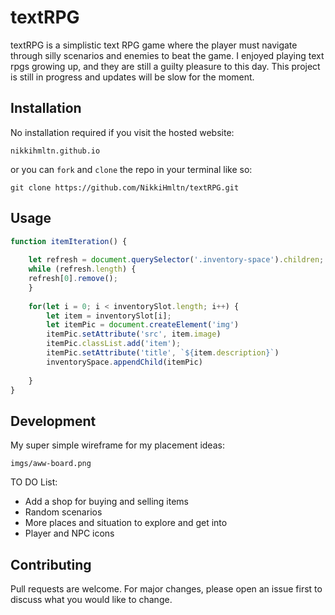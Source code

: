 # textRPG

textRPG is a simplistic text RPG game where the player must navigate through silly scenarios and enemies to beat the game. I enjoyed playing text rpgs growing up, and they are still a guilty pleasure to this day. This project is still in progress and updates will be slow for the moment. 

## Installation

No installation required if you visit the hosted website: 

```
nikkihmltn.github.io
```
or you can `fork` and `clone` the repo in your terminal like so:

```
git clone https://github.com/NikkiHmltn/textRPG.git
```

## Usage

```javascript
function itemIteration() {
    
    let refresh = document.querySelector('.inventory-space').children;
    while (refresh.length) {
    refresh[0].remove();
    }
    
    for(let i = 0; i < inventorySlot.length; i++) {
        let item = inventorySlot[i];
        let itemPic = document.createElement('img')
        itemPic.setAttribute('src', item.image)
        itemPic.classList.add('item');
        itemPic.setAttribute('title', `${item.description}`)
        inventorySpace.appendChild(itemPic)
        
    }
}
```
## Development
My super simple wireframe for my placement ideas: 
```
imgs/aww-board.png
```

TO DO List: 
- Add a shop for buying and selling items
- Random scenarios
- More places and situation to explore and get into
- Player and NPC icons

## Contributing
Pull requests are welcome. For major changes, please open an issue first to discuss what you would like to change. 
